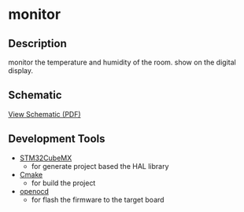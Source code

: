 # monitor

## Description

monitor the temperature and humidity of the room. show on the digital display.

## Schematic

[View Schematic (PDF)](doc/Schematic.pdf)

## Development Tools

- [STM32CubeMX](https://www.st.com/en/development-tools/stm32cubemx.html)
  - for generate project based the HAL library
- [Cmake](https://cmake.org/)
  - for build the project
- [openocd](http://openocd.org/)
  - for flash the firmware to the target board